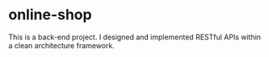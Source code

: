 # online-shop

This is a back-end project. I designed and implemented RESTful APIs within a clean architecture framework. 

